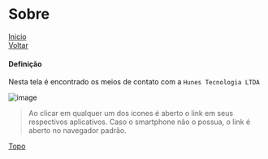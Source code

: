 # Sobre

[Inicio](https://github.com/devhunes/docs/blob/master/Pick%20'n'%20Go/home.md#pick-n-go) </br>
[Voltar](https://github.com/devhunes/docs/blob/master/Pick%20'n'%20Go/separacaoProdutos.md#separa%C3%A7%C3%A3o-de-produtos)

#### Definição

Nesta tela é encontrado os meios de contato com a `Hunes Tecnologia LTDA` 

![image](http://hunes.com.br/imagens/mobile/pickngo/025.png)
> Ao clicar em qualquer um dos icones é aberto o link em seus respectivos aplicativos. Caso o smartphone não o possua, o link é aberto no navegador padrão.

[Topo](#sobre)
